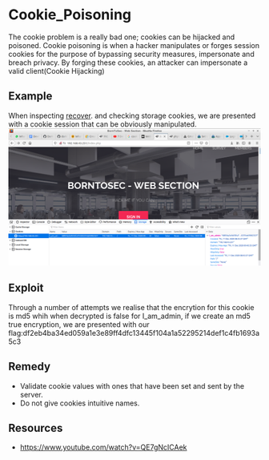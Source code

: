 # Cookie_Poisoning
The cookie problem is a really bad one; cookies can be hijacked and poisoned. Cookie poisoning is when a hacker manipulates or forges session cookies for the purpose of bypassing security measures, impersonate and breach privacy. By forging these cookies, an attacker can impersonate a valid client(Cookie Hijacking)

## Example
When inspecting <a href="http://192.168.43.251/">recover</a>. and checking storage cookies, we are presented with a cookie session that can be obviously manipulated.
<img src="https://github.com/PhethulwaziD/Darkly/blob/master/Cookie_Poisoning/Resources/cookie.png" />

## Exploit
Through a number of attempts we realise that the encrytion for this cookie is md5 whih when decrypted is false for I_am_admin, if we create an md5 true encryption, we are presented with our flag:df2eb4ba34ed059a1e3e89ff4dfc13445f104a1a52295214def1c4fb1693a5c3

## Remedy
* Validate cookie values with ones that have been set and sent by the server.
* Do not give cookies intuitive names.

## Resources
* https://www.youtube.com/watch?v=QE7gNcICAek
